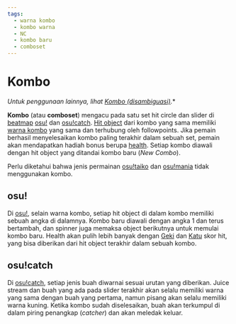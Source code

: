 ```yaml
---
tags:
  - warna kombo
  - kombo warna
  - NC
  - kombo baru
  - comboset
---
```


# Kombo

*Untuk penggunaan lainnya, lihat [Kombo (disambiguasi)](/wiki/Disambiguation/Combo).**

**Kombo** (atau **comboset**) mengacu pada satu set hit circle dan slider di [beatmap](/wiki/Beatmap) [osu!](/wiki/Game_mode/osu!) dan [osu!catch](/wiki/Game_mode/osu!catch). [Hit object](/wiki/Hit_object) dari kombo yang sama memiliki [warna kombo](/wiki/Glossary/Combo_colour) yang sama dan terhubung oleh followpoints. Jika pemain berhasil menyelesaikan kombo paling terakhir dalam sebuah set, pemain akan mendapatkan hadiah bonus berupa [health](/wiki/Gameplay/Health). Setiap kombo diawali dengan hit object yang ditandai kombo baru (*New Combo*).

Perlu diketahui bahwa jenis permainan [osu!taiko](/wiki/Game_mode/osu!taiko) dan [osu!mania](/wiki/Game_mode/osu!mania) tidak menggunakan kombo.

## osu!

Di [osu!](/wiki/Game_mode/osu!), selain warna kombo, setiap hit object di dalam kombo memiliki sebuah angka di dalamnya. Kombo baru diawali dengan angka 1 dan terus bertambah, dan spinner juga memaksa object berikutnya untuk memulai kombo baru. Health akan pulih lebih banyak dengan [Geki](/wiki/Gameplay/Judgement/Geki) dan [Katu](/wiki/Gameplay/Judgement/Katu) skor hit, yang bisa diberikan dari hit object terakhir dalam sebuah kombo.

## osu!catch

Di [osu!catch](/wiki/Game_mode/osu!catch), setiap jenis buah diwarnai sesuai urutan yang diberikan. Juice stream dan buah yang ada pada slider terakhir akan selalu memiliki warna yang sama dengan buah yang pertama, namun pisang akan selalu memiliki warna kuning. Ketika kombo sudah diselesaikan, buah akan terkumpul di dalam piring penangkap (*catcher*) dan akan meledak keluar.

